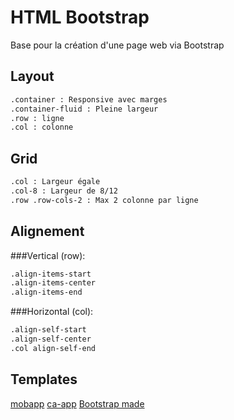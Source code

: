 # HTML Bootstrap

Base pour la création d'une page web via Bootstrap

## Layout

```bash
.container : Responsive avec marges
.container-fluid : Pleine largeur
.row : ligne
.col : colonne
```

## Grid

```bash
.col : Largeur égale
.col-8 : Largeur de 8/12
.row .row-cols-2 : Max 2 colonne par ligne
```

## Alignement

###Vertical (row):
```bash
.align-items-start
.align-items-center
.align-items-end
```
###Horizontal (col):
```bash
.align-self-start
.align-self-center
.col align-self-end
```
## Templates

[mobapp](https://colorlib.com/demo?theme=MobApp)
[ca-app](https://colorlib.com/demo?theme=ca-app)
[Bootstrap made](https://bootstrapmade.com/bootstrap-one-page-templates/)

